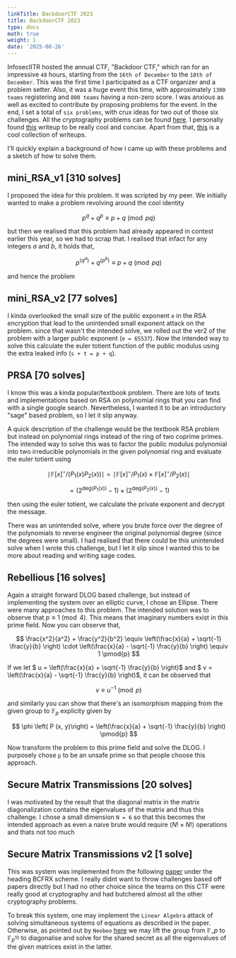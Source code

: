 ```yaml
---
linkTitle: BackdoorCTF 2023
title: BackdoorCTF 2023 
type: docs
math: true
weight: 1
date: '2025-08-26'
---
```


InfosecIITR hosted the annual CTF, "Backdoor CTF," which ran for an impressive `48` hours, starting from the `16th of December` to the `18th of December`. This was the first time I participated as a CTF organizer and a problem setter. Also, it was a huge event this time, with approximately `1300 teams` registering and `800 teams` having a non-zero score. I was anxious as well as excited to contribute by proposing problems for the event. In the end, I set a total of `six problems`, with crux ideas for two out of those six challenges. All the cryptography problems can be found <a href="https://github.com/MmukulKhedekar/BackdoorCTF2023-Crypto">here</a>. I personally found <a href="https://connor-mccartney.github.io/cryptography/other/BackdoorCTF-2023-writeups">this</a> writeup to be really cool and concise. Apart from that, <a href="https://ctfwriteups.org/ctfs/658035f233b399e7fe20f655/edit">this</a> is a cool collection of writeups. 

I'll quickly explain a background of how i came up with these problems and a sketch of how to solve them.

## mini_RSA_v1 [310 solves]

I proposed the idea for this problem. It was scripted by my peer. We initially wanted to make a problem revolving around the cool identity

$$
    p ^ q + q ^ p \equiv p + q \pmod{pq}
$$

but then we realised that this problem had already appeared in contest earlier this year, so we had to scrap that. I realised that infact for any integers $a$ and $b$, it holds that, 

$$
 p^{\left( q^a\right)} + q^{\left( p^b\right)} \equiv p + q \pmod{pq}
$$

and hence the problem

## mini_RSA_v2 [77 solves]

I kinda overlooked the small size of the public exponent `e` in the RSA encryption that lead to the unintended small exponent attack on the problem. since that wasn't the intended solve, we rolled out the ver2 of the problem with a larger public exponent (`e = 65537`). Now the intended way to solve this calculate the euler totient function of the public modulus using the extra leaked info (`s + t = p + q`).

## PRSA [70 solves]

I know this was a kinda popular/textbook problem. There are lots of texts and implementations based on RSA on polynomial rings that you can find with a single google search. Nevertheless, I wanted it to be an introductory "sage" based problem, so I let it slip anyway.

A quick description of the challenge would be the textbook RSA problem but instead on polynomial rings instead of the ring of two coprime primes. The intended way to solve this was to factor the public modulus polynomial into two irreducible polynomials in the given polynomial ring and evaluate the euler totient using 

$$
    \mid \mathbb{F}[x]^{\star} / \left(P_1(x) P_2(x)\right) \mid = \mid \mathbb{F}[x]^{\star} / P_1(x) \times \mathbb{F}[x]^{\star} / P_2(x) \mid 
$$

$$
= \left(2 ^{\text{deg} \left(P_1(x) \right)} - 1 \right) \times \left(2 ^{\text{deg} \left(P_2(x) \right)} - 1 \right)
$$

then using the euler totient, we calculate the private exponent and decrypt the message. 

There was an unintended solve, where you brute force over the degree of the polynomials to reverse engineer the original polynomial degree (since the degrees were small). I had realised that there could be this unintended solve when I wrote this challenge, but I let it slip since I wanted this to be more about reading and writing sage codes.

## Rebellious [16 solves]

Again a straight forward DLOG based challenge, but instead of implementing the system over an elliptic curve, I chose an Ellipse. There were many approaches to this problem. The intended solution was to observe that $p \equiv 1 \pmod{4}$. This means that imaginary numbers exist in this prime field. Now you can observe that,

$$
\frac{x^2}{a^2} + \frac{y^2}{b^2} \equiv \left(\frac{x}{a} + \sqrt{-1} \frac{y}{b} \right) \cdot \left(\frac{x}{a} - \sqrt{-1} \frac{y}{b} \right) \equiv 1 \pmod{p}
$$

If we let $ u = \left(\frac{x}{a} + \sqrt{-1} \frac{y}{b} \right)$ and $ v = \left(\frac{x}{a} - \sqrt{-1} \frac{y}{b} \right)$, it can be observed that 

$$
    v \equiv u ^ {-1} \pmod{p}
$$

and similarly you can show that there's an isomorphism mapping from the given group to $\mathbb{F}_p$ explicity given by

$$
    \phi \left( P (x, y)\right) = \left(\frac{x}{a} + \sqrt{-1} \frac{y}{b} \right) \pmod{p} 
$$

Now transform the problem to this prime field and solve the DLOG. I purposely chose `p` to be an unsafe prime so that people choose this approach.

## Secure Matrix Transmissions [20 solves]

I was motivated by the result that the diagonal matrix in the matrix diagonalization contains the eigenvalues of the matrix and thus this challenge. I chose a small dimension `N = 6` so that this becomes the intended approach as even a naive brute would require $(N! \times N!)$ operations and thats not too much

## Secure Matrix Transmissions v2 [1 solve]

This was system was implemented from the following <a href="https://www.degruyter.com/document/doi/10.1515/jmc.2011.010/html"> paper</a> under the heading BCFRX scheme. I really didnt want to throw challenges based off papers directly but I had no other choice since the teams on this CTF were really good at cryptography and had butchered almost all the other cryptography problems.

To break this system, one may implement the `Linear Algebra` attack of solving simultaneous systems of equations as described in the paper. Otherwise, as pointed out by `Neobeo` <a href="https://discord.com/channels/916568950375059476/916693278701781103/1187542230345470052">here</a> we may lift the group from $\mathbb{F}\_{p}$ to $\mathbb{F}_{p^{10}}$ to diagonalise and solve for the shared secret as all the eigenvalues of the given matrices exist in the latter.
